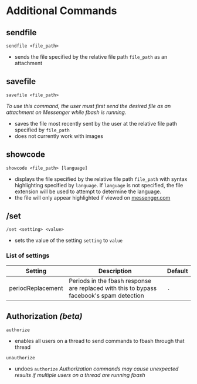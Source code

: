 # Additional Commands

## sendfile

`sendfile <file_path>`
- sends the file specified by the relative file path `file_path` as an attachment

## savefile
`savefile <file_path>`

*To use this command, the user must first send the desired file as an attachment on Messenger while fbash is running.*
- saves the file most recently sent by the user at the relative file path specified by `file_path`
- does not currently work with images

## showcode
`showcode <file_path> [language]`
- displays the file specified by the relative file path `file_path` with syntax highlighting specified by `language`.
If `language` is not specified, the file extension will be used to attempt to determine the language. 
- the file will only appear highlighted if viewed on [messenger.com](https://messenger.com)

## /set
`/set <setting> <value>`
- sets the value of the setting `setting` to `value`

### List of settings

| Setting | Description | Default|
| ------ | ----------- | -----------------
| periodReplacement   | Periods in the fbash response are replaced with this to bypass facebook's spam detection | `.` |

## Authorization *(beta)*
`authorize`
- enables all users on a thread to send commands to fbash through that thread

`unauthorize`
- undoes `authorize`
*Authorization commands may cause unexpected results if multiple users on a thread are running fbash*
